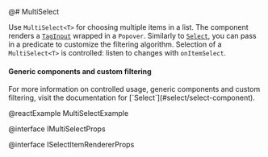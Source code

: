@# MultiSelect

Use `MultiSelect<T>` for choosing multiple items in a list. The component renders a [`TagInput`](#core/components/tag-input) wrapped in a `Popover`. Similarly to [`Select`](#select/select-component), you can pass in a predicate to customize the filtering algorithm. Selection of a `MultiSelect<T>` is controlled: listen to changes with `onItemSelect`.

<div class="@ns-callout @ns-intent-primary @ns-icon-info-sign">
    <div class="@ns-callout-text">
        <h4 class="@ns-heading">Generic components and custom filtering</h4>
        For more information on controlled usage, generic components and custom filtering, visit the documentation for [`Select<T>`](#select/select-component).
    </div>
</div>

@reactExample MultiSelectExample

@interface IMultiSelectProps

@interface ISelectItemRendererProps
